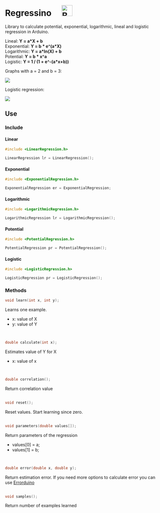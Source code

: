 # Regressino &nbsp;&nbsp;&nbsp;&nbsp;<a href='https://ko-fi.com/I2I012UF3' target='_blank'><img height='36' style='border:0px;height:36px;' src='https://az743702.vo.msecnd.net/cdn/kofi1.png?v=2' border='0' alt='Buy Me a Coffee at ko-fi.com' /></a>

Library to calculate potential, exponential, logarithmic, lineal and logistic regression in Arduino.

Lineal: **Y = a*X + b**  
Exponential: **Y = b * e^(a*X)**   
Logarithmic: **Y = a*ln(X) + b**  
Potential: **Y = b * x^a**  
Logistic: **Y = 1 / (1 + e^-(a*x+b))**

Graphs with a = 2 and b = 3:

![](https://raw.githubusercontent.com/cubiwan/Regressino/master/Regressino.png)

Logistic regression:

![](https://raw.githubusercontent.com/cubiwan/Regressino/master/Logistic.png)

## Use

### Include

#### Linear 

```c
#include <LinearRegression.h>

LinearRegression lr = LinearRegression();
```

#### Exponential 

```c
#include <ExponentialRegression.h>

ExponentialRegression er = ExponentialRegression;
```

#### Logarithmic 

```c
#include <LogarithmicRegression.h>

LogarithmicRegression lr = LogarithmicRegression();
```

#### Potential

```c
#include <PotentialRegression.h>

PotentialRegression pr = PotentialRegression();
```

#### Logistic

```c
#include <LogisticRegression.h>

LogisticRegression pr = LogisticRegression();
```

### Methods

```c
void learn(int x, int y);  
```

Learns one example.
* x: value of X
* y: value of Y  
<br>
  
```c
double calculate(int x);  
```

Estimates value of Y for X
* x: value of x  
<br>
  
```c
double correlation();  
```

Return correlation value  
<br>
   
```c
void reset();  
```

Reset values. Start learning since zero.  
<br>
  
```c
void parameters(double values[]);
```

Return parameters of the regression
* values[0] = a;
* values[1] = b;  
<br>  

```c
double error(double x, double y);  
```
  
Return estimation error. If you need more options to calculate error you can use [Errorduino](https://github.com/cubiwan/errorduino)  
<br>
  
```c
void samples();
```
Return number of examples learned


